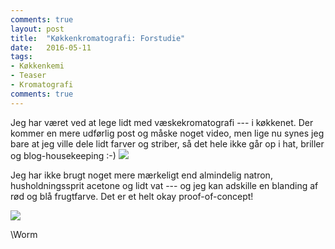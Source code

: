 ```yaml
---
comments: true
layout: post
title:  "Køkkenkromatografi: Forstudie" 
date:   2016-05-11
tags:
- Køkkenkemi
- Teaser
- Kromatografi
comments: true
---
```



Jeg har været ved at lege lidt med væskekromatografi --- i køkkenet. Der kommer en mere udførlig post og måske noget video, men lige nu synes jeg bare at jeg ville dele lidt farver og striber, så det hele ikke går op i hat, briller og blog-housekeeping :-)
[![]({{site.url}}/images/natronsøjle1-ds.jpg)]({{site.url}}/images/natronsøjle1.jpg)

Jeg har ikke brugt noget mere mærkeligt end almindelig natron, husholdningssprit acetone og lidt vat --- og jeg kan adskille en blanding af rød og blå frugtfarve. Det er et helt okay proof-of-concept!



[![]({{site.url}}/images/natronsøjle2-ds.jpg)]({{site.url}}/images/natronsøjle2.jpg)


\\Worm
